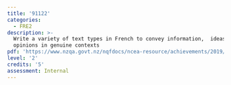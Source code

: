 ```yaml
---
title: '91122'
categories:
  - FRE2
description: >-
  Write a variety of text types in French to convey information,  ideas, and
  opinions in genuine contexts
pdf: 'https://www.nzqa.govt.nz/nqfdocs/ncea-resource/achievements/2019/as91122.pdf'
level: '2'
credits: '5'
assessment: Internal
---
```


